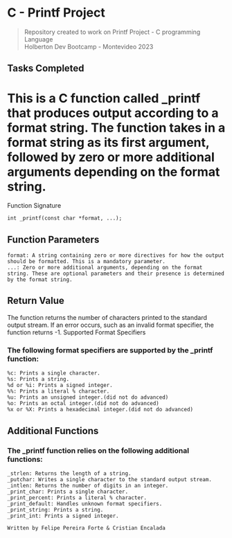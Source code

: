# C - Printf Project
> Repository created to work on Printf Project - C programming Language <br>
Holberton Dev Bootcamp - Montevideo 2023
## Tasks Completed

# This is a C function called _printf that produces output according to a format string. The function takes in a format string as its first argument, followed by zero or more additional arguments depending on the format string.
Function Signature

    int _printf(const char *format, ...);

## Function Parameters

    format: A string containing zero or more directives for how the output should be formatted. This is a mandatory parameter.
    ...: Zero or more additional arguments, depending on the format string. These are optional parameters and their presence is determined by the format string.

## Return Value

The function returns the number of characters printed to the standard output stream. If an error occurs, such as an invalid format specifier, the function returns -1.
Supported Format Specifiers

### The following format specifiers are supported by the _printf function:

    %c: Prints a single character.
    %s: Prints a string.
    %d or %i: Prints a signed integer.
    %%: Prints a literal % character.
    %u: Prints an unsigned integer.(did not do advanced)
    %o: Prints an octal integer.(did not do advanced)
    %x or %X: Prints a hexadecimal integer.(did not do advanced)
   

## Additional Functions

### The _printf function relies on the following additional functions:

    _strlen: Returns the length of a string.
    _putchar: Writes a single character to the standard output stream.
    _intlen: Returns the number of digits in an integer.
    _print_char: Prints a single character.
    _print_percent: Prints a literal % character.
    _print_default: Handles unknown format specifiers.
    _print_string: Prints a string.
    _print_int: Prints a signed integer.
    
    Written by Felipe Pereira Forte & Cristian Encalada
